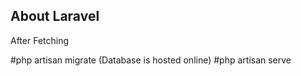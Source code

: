 
## About Laravel

After Fetching

#php artisan migrate (Database is hosted online)
#php artisan serve